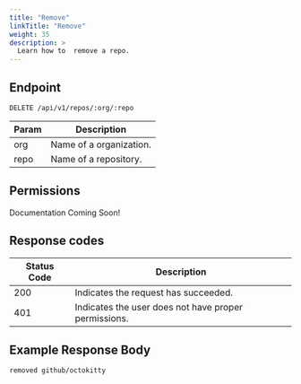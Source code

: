 ```yaml
---
title: "Remove"
linkTitle: "Remove"
weight: 35
description: >
  Learn how to  remove a repo.
---
```


## Endpoint

```
DELETE /api/v1/repos/:org/:repo
```

| Param | Description |
|---|---|
| org | Name of a organization. |
| repo | Name of a repository. |

## Permissions

Documentation Coming Soon!

## Response codes

| Status Code | Description |
|---|---|
| 200 | Indicates the request has succeeded. |
| 401 | Indicates the user does not have proper permissions. |

## Example Response Body

```
removed github/octokitty
```
